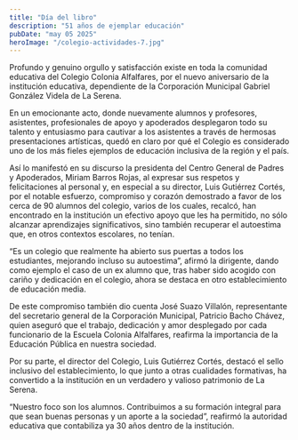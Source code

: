 ```yaml
---
title: "Día del libro"
description: "51 años de ejemplar educación"
pubDate: "may 05 2025"
heroImage: "/colegio-actividades-7.jpg"
---
```


Profundo y genuino orgullo y satisfacción existe en toda la comunidad educativa del Colegio Colonia Alfalfares, por el nuevo aniversario de la institución educativa, dependiente de la Corporación Municipal Gabriel González Videla de La Serena.

En un emocionante acto, donde nuevamente alumnos y profesores, asistentes, profesionales de apoyo y apoderados desplegaron todo su talento y entusiasmo para cautivar a los asistentes a través de hermosas presentaciones artísticas, quedó en claro por qué el Colegio es considerado uno de los más fieles ejemplos de educación inclusiva de la región y el país.

Así lo manifestó en su discurso la presidenta del Centro General de Padres y Apoderados, Miriam Barros Rojas, al expresar sus respetos y felicitaciones al personal y, en especial a su director, Luis Gutiérrez Cortés, por el notable esfuerzo, compromiso y corazón demostrado a favor de los cerca de 90 alumnos del colegio, varios de los cuales, recalcó, han encontrado en la institución un efectivo apoyo que les ha permitido, no sólo alcanzar aprendizajes significativos, sino también recuperar el autoestima que, en otros contextos escolares, no tenían.

“Es un colegio que realmente ha abierto sus puertas a todos los estudiantes, mejorando incluso su autoestima”, afirmó la dirigente, dando como ejemplo el caso de un ex alumno que, tras haber sido acogido con cariño y dedicación en el colegio, ahora se destaca en otro establecimiento de educación media.

De este compromiso también dio cuenta José Suazo Villalón, representante del secretario general de la Corporación Municipal, Patricio Bacho Chávez, quien aseguró que el trabajo, dedicación y amor desplegado por cada funcionario de la Escuela Colonia Alfalfares, reafirma la importancia de la Educación Pública en nuestra sociedad.

Por su parte, el director del Colegio, Luis Gutiérrez Cortés, destacó el sello inclusivo del establecimiento, lo que junto a otras cualidades formativas, ha convertido a la institución en un verdadero y valioso patrimonio de La Serena.

“Nuestro foco son los alumnos. Contribuimos a su formación integral para que sean buenas personas y un aporte a la sociedad”, reafirmó la autoridad educativa que contabiliza ya 30 años dentro de la institución.
